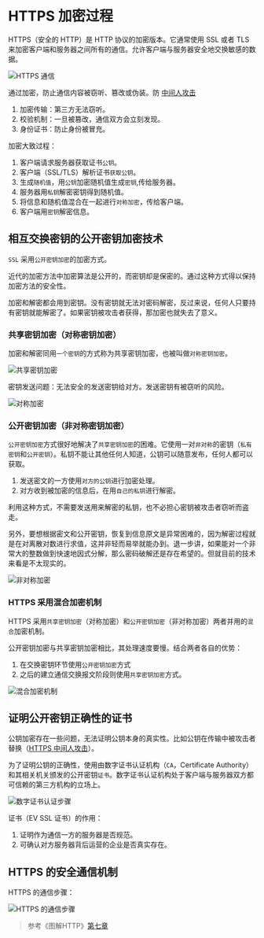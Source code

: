 # HTTPS 加密过程

HTTPS（安全的 HTTP）是 HTTP 协议的加密版本。它通常使用 SSL 或者 TLS 来加密客户端和服务器之间所有的通信。允许客户端与服务器安全地交换敏感的数据。

![HTTPS 通信](https://www.ituring.com.cn/figures/2014/PIC%20HTTP/11.d07z.011.png ':size=600')

通过加密，防止通信内容被窃听、篡改或伪装。防 [中间人攻击](https://zh.wikipedia.org/wiki/%E4%B8%AD%E9%97%B4%E4%BA%BA%E6%94%BB%E5%87%BB)

1. 加密传输：第三方无法窃听。
2. 校验机制：一旦被篡改，通信双方会立刻发现。
3. 身份证书：防止身份被冒充。

加密大致过程：

1. 客户端请求服务器获取证书`公钥`。
2. 客户端（SSL/TLS）解析证书`获取公钥`。
3. 生成`随机值`，用`公钥`加密随机值生成`密钥`,传给服务器。
4. 服务器用`私钥`解密密钥得到随机值。
5. 将信息和随机值混合在一起进行`对称加密`，传给客户端。
6. 客户端用`密钥`解密信息。


## 相互交换密钥的公开密钥加密技术

`SSL` 采用`公开密钥加密`的加密方式。

近代的加密方法中加密算法是公开的，而密钥却是保密的。通过这种方式得以保持加密方法的安全性。

加密和解密都会用到密钥。没有密钥就无法对密码解密，反过来说，任何人只要持有密钥就能解密了。如果密钥被攻击者获得，那加密也就失去了意义。

### 共享密钥加密（对称密钥加密）

加密和解密同用`一个密钥`的方式称为共享密钥加密，也被叫做`对称密钥加密`。

![共享密钥加密](https://www.ituring.com.cn/figures/2014/PIC%20HTTP/11.d07z.014.png ':size=600')

密钥发送问题：无法安全的发送密钥给对方。发送密钥有被窃听的风险。

![对称加密](https://www.ituring.com.cn/figures/2014/PIC%20HTTP/11.d07z.015.png ':size=600')

### 公开密钥加密（非对称密钥加密）

`公开密钥加密`方式很好地解决了`共享密钥加密`的困难。它使用一对`非对称`的密钥（`私有密钥`和`公开密钥`）。私钥不能让其他任何人知道，公钥可以随意发布，任何人都可以获取。

1. 发送密文的一方使用`对方的公钥`进行加密处理。
2. 对方收到被加密的信息后，在用`自己的私钥`进行解密。

利用这种方式，不需要发送用来解密的私钥，也不必担心密钥被攻击者窃听而盗走。

另外，要想根据密文和公开密钥，恢复到信息原文是异常困难的，因为解密过程就是在对离散对数进行求值，这并非轻而易举就能办到。退一步讲，如果能对一个非常大的整数做到快速地因式分解，那么密码破解还是存在希望的。但就目前的技术来看是不太现实的。

![非对称加密](https://www.ituring.com.cn/figures/2014/PIC%20HTTP/11.d07z.016.png ':size=600')

### HTTPS 采用混合加密机制

HTTPS 采用`共享密钥加密`（对称加密）和`公开密钥加密`（非对称加密）两者并用的`混合`加密机制。

公开密钥加密与共享密钥加密相比，其处理速度要慢。结合两者各自的优势：

1. 在交换密钥环节使用`公开密钥加密`方式
2. 之后的建立通信交换报文阶段则使用`共享密钥加密`方式。

![混合加密机制](https://www.ituring.com.cn/figures/2014/PIC%20HTTP/11.d07z.017.png ':size=600')

## 证明公开密钥正确性的证书

公钥加密存在一些问题，无法证明公钥本身的真实性。比如公钥在传输中被攻击者替换（[HTTPS 中间人攻击](http/note11.md)）。

为了证明公钥的正确性，使用由数字证书认证机构（`CA`，Certificate Authority）和其相关机关颁发的公开密钥`证书`。数字证书认证机构处于客户端与服务器双方都可信赖的第三方机构的立场上。

![数字证书认证步骤](https://www.ituring.com.cn/figures/2014/PIC%20HTTP/11.d07z.018.png ':size=600')

证书（EV SSL 证书）的作用：

1. 证明作为通信一方的服务器是否规范。
2. 可确认对方服务器背后运营的企业是否真实存在。

## HTTPS 的安全通信机制

HTTPS 的通信步骤：

![HTTPS 的通信步骤](https://www.ituring.com.cn/figures/2014/PIC%20HTTP/11.d07z.021.png ':size=600')

> 参考《图解HTTP》[第七章](https://www.ituring.com.cn/book/miniarticle/74663)
